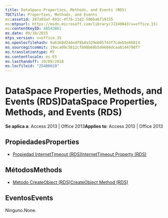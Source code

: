 ```yaml
---
title: DataSpace Properties, Methods, and Events (RDS)
TOCTitle: Properties, Methods, and Events
ms:assetid: 287a93af-891c-4f7b-11d2-506ba6f19155
ms:mtpsurl: https://msdn.microsoft.com/library/JJ249043(v=office.15)
ms:contentKeyID: 48543861
ms.date: 09/18/2015
mtps_version: v=office.15
ms.openlocfilehash: 0a6168d244edf8b4a329eb05743f7cdeb5e66814
ms.sourcegitcommit: 19aca09c5812cfb98b68b5d4604dcaa814479df7
ms.translationtype: MT
ms.contentlocale: es-ES
ms.lasthandoff: 10/09/2018
ms.locfileid: "25486619"
---
```

# <a name="dataspace-properties-methods-and-events-rds"></a><span data-ttu-id="90832-102">DataSpace Properties, Methods, and Events (RDS)</span><span class="sxs-lookup"><span data-stu-id="90832-102">DataSpace Properties, Methods, and Events (RDS)</span></span>


<span data-ttu-id="90832-103">**Se aplica a**: Access 2013 | Office 2013</span><span class="sxs-lookup"><span data-stu-id="90832-103">**Applies to**: Access 2013 | Office 2013</span></span>

## <a name="properties"></a><span data-ttu-id="90832-104">Propiedades</span><span class="sxs-lookup"><span data-stu-id="90832-104">Properties</span></span>

- [<span data-ttu-id="90832-105">Propiedad InternetTimeout (RDS)</span><span class="sxs-lookup"><span data-stu-id="90832-105">InternetTimeout Property (RDS)</span></span>](internettimeout-property-rds.md)

## <a name="methods"></a><span data-ttu-id="90832-106">Métodos</span><span class="sxs-lookup"><span data-stu-id="90832-106">Methods</span></span>

- [<span data-ttu-id="90832-107">Método CreateObject (RDS)</span><span class="sxs-lookup"><span data-stu-id="90832-107">CreateObject Method (RDS)</span></span>](createobject-method-rds.md)

## <a name="events"></a><span data-ttu-id="90832-108">Eventos</span><span class="sxs-lookup"><span data-stu-id="90832-108">Events</span></span>

<span data-ttu-id="90832-109">Ninguno.</span><span class="sxs-lookup"><span data-stu-id="90832-109">None.</span></span>

